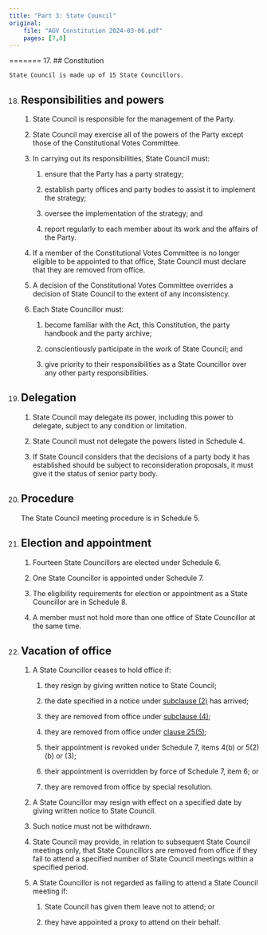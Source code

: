 ```yaml
---
title: "Part 3: State Council"
original:
    file: "AGV Constitution 2024-03-06.pdf"
    pages: [7,8]
---
```


 
=======
17. ## Constitution

    State Council is made up of 15 State Councillors.

18. ## Responsibilities and powers

    1.  State Council is responsible for the management of the Party.

    2.  State Council may exercise all of the powers of the Party except
        those of the Constitutional Votes Committee.

    3.  In carrying out its responsibilities, State Council must:

        <subclause-letters>

        1.  ensure that the Party has a party strategy;

        2.  establish party offices and party bodies to assist it to
            implement the strategy;

        3.  oversee the implementation of the strategy; and

        4.  report regularly to each member about its work and the
            affairs of the Party.

        </subclause-letters>

    4.  If a member of the Constitutional Votes Committee is no longer
        eligible to be appointed to that office, State Council must
        declare that they are removed from office.

    5.  A decision of the Constitutional Votes Committee overrides a
        decision of State Council to the extent of any inconsistency.

    6.  Each State Councillor must:

        <subclause-letters>

        1.  become familiar with the Act, this Constitution, the party
            handbook and the party archive;

        2.  conscientiously participate in the work of State Council;
            and

        3.  give priority to their responsibilities as a State
            Councillor over any other party responsibilities.

        </subclause-letters>

19. ## Delegation

    1.  State Council may delegate its power, including this power to
        delegate, subject to any condition or limitation.

    2.  State Council must not delegate the powers listed in Schedule 4.

    3.  If State Council considers that the decisions of a party body it
        has established should be subject to reconsideration proposals,
        it must give it the status of senior party body.

20. ## Procedure

    The State Council meeting procedure is in Schedule 5.

21. ## Election and appointment

    1.  Fourteen State Councillors are elected under Schedule 6.

    2.  One State Councillor is appointed under Schedule 7.

    3.  The eligibility requirements for election or appointment as a State Councillor
        are in Schedule 8.

    4.  A member must not hold more than one office of State Councillor at the same time.

22. ## Vacation of office

    1.  A State Councillor ceases to hold office if:

        <subclause-letters>

        1.  they resign by giving written notice to State Council;

        2.  the date specified in a notice under [subclause (2)](#22.2) has
            arrived;

        3.  they are removed from office under [subclause (4)](#22.4);

        4.  they are removed from office under [clause 25(5)](./04-constitutional-votes-committee.md#25.5);

        5.  their appointment is revoked under Schedule 7, items 4(b) or 5(2)(b) or (3);

        6.  their appointment is overridden by force of Schedule 7, item 6; or

        7.  they are removed from office by special resolution.

        </subclause-letters>

    2.  A State Councillor may resign with effect on a specified date by
        giving written notice to State Council.

    3.  Such notice must not be withdrawn.

    4.  State Council may provide, in relation to subsequent State
        Council meetings only, that State Councillors are removed from
        office if they fail to attend a specified number of State
        Council meetings within a specified period.

    5.  A State Councillor is not regarded as failing to attend a State
        Council meeting if:

        <subclause-letters>

        1.  State Council has given them leave not to attend; or

        2.  they have appointed a proxy to attend on their behalf.

        </subclause-letters>



